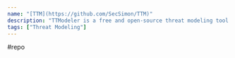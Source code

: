 ```yaml
---
name: "[TTM](https://github.com/SecSimon/TTM)"
description: "TTModeler is a free and open-source threat modeling tool specialized on IoT devices and is available as web and desktop application."
tags: ["Threat Modeling"]
---
```

#repo